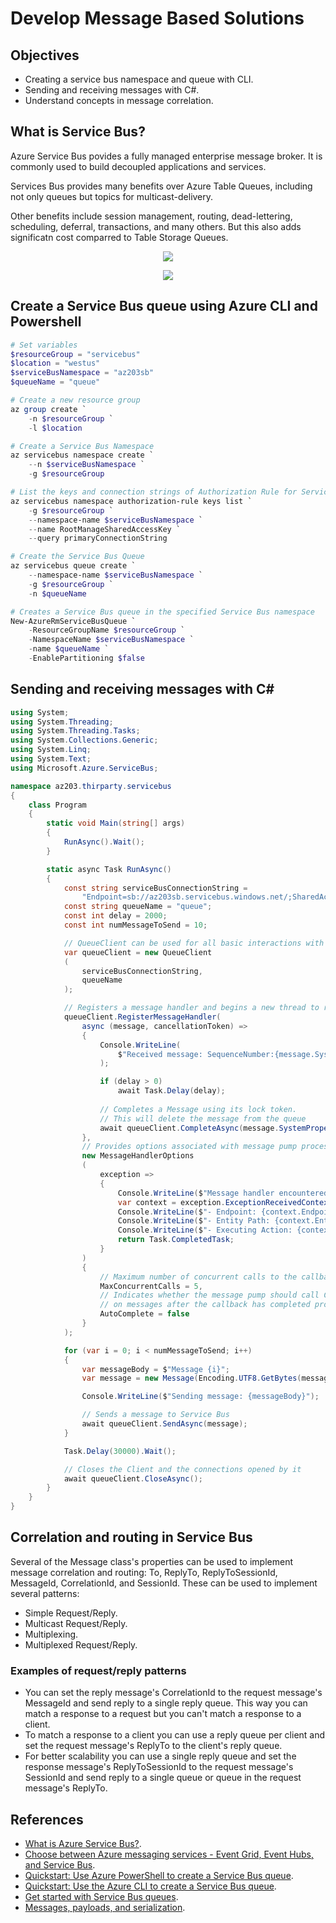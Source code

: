 # Develop Message Based Solutions

## Objectives
* Creating a service bus namespace and queue with CLI.
* Sending and receiving messages with C#.
* Understand concepts in message correlation.

## What is Service Bus?
Azure Service Bus povides a fully managed enterprise message broker. It is commonly used to build decoupled applications and services.

Services Bus provides many benefits over Azure Table Queues, including not only queues but topics for multicast-delivery.

Other benefits include session management, routing, dead-lettering, scheduling, deferral, transactions, and many others. But this also adds significatn cost comparred to Table Storage Queues.

<p align="center">
    <img src="https://docs.microsoft.com/en-us/azure/service-bus-messaging/media/service-bus-messaging-overview/about-service-bus-queue.png"/>
</p>

<p align="center">
    <img src="https://docs.microsoft.com/en-us/azure/service-bus-messaging/media/service-bus-messaging-overview/about-service-bus-topic.png"/>
</p>


## Create a Service Bus queue using Azure CLI and Powershell
```powershell
# Set variables
$resourceGroup = "servicebus"
$location = "westus"
$serviceBusNamespace = "az203sb"
$queueName = "queue"

# Create a new resource group
az group create `
    -n $resourceGroup `
    -l $location

# Create a Service Bus Namespace
az servicebus namespace create `
    --n $serviceBusNamespace `
    -g $resourceGroup

# List the keys and connection strings of Authorization Rule for Service Bus Namespace
az servicebus namespace authorization-rule keys list `
    -g $resourceGroup `
    --namespace-name $serviceBusNamespace `
    --name RootManageSharedAccessKey `
    --query primaryConnectionString

# Create the Service Bus Queue
az servicebus queue create `
    --namespace-name $serviceBusNamespace `
    -g $resourceGroup `
    -n $queueName 

# Creates a Service Bus queue in the specified Service Bus namespace
New-AzureRmServiceBusQueue `
    -ResourceGroupName $resourceGroup `
    -NamespaceName $serviceBusNamespace `
    -name $queueName `
    -EnablePartitioning $false
```

## Sending and receiving messages with C#
```csharp
using System;
using System.Threading;
using System.Threading.Tasks;
using System.Collections.Generic;
using System.Linq;
using System.Text;
using Microsoft.Azure.ServiceBus;

namespace az203.thirparty.servicebus
{
    class Program 
    {
        static void Main(string[] args) 
        {
            RunAsync().Wait();
        }

        static async Task RunAsync()
        {
            const string serviceBusConnectionString = 
                "Endpoint=sb://az203sb.servicebus.windows.net/;SharedAccessKeyName=RootManageSharedAccessKey;SharedAccessKey=t9gYOnESyhuWkuKaqovzpVMOoPgWPxb8fgj7wydOKIx=";
            const string queueName = "queue";
            const int delay = 2000;
            const int numMessageToSend = 10;

            // QueueClient can be used for all basic interactions with a Service Bus Queue
            var queueClient = new QueueClient
            (
                serviceBusConnectionString, 
                queueName
            );

            // Registers a message handler and begins a new thread to receive messages
            queueClient.RegisterMessageHandler(
                async (message, cancellationToken) => 
                {
                    Console.WriteLine(
                        $"Received message: SequenceNumber:{message.SystemProperties.SequenceNumber} Body:{Encoding.UTF8.GetString(message.Body)}"
                    );

                    if (delay > 0)
                        await Task.Delay(delay);
                    
                    // Completes a Message using its lock token. 
                    // This will delete the message from the queue
                    await queueClient.CompleteAsync(message.SystemProperties.LockToken);
                },
                // Provides options associated with message pump processing
                new MessageHandlerOptions
                (
                    exception => 
                    {
                        Console.WriteLine($"Message handler encountered an exception {exception.Exception}.");
                        var context = exception.ExceptionReceivedContext;
                        Console.WriteLine($"- Endpoint: {context.Endpoint}");
                        Console.WriteLine($"- Entity Path: {context.EntityPath}");
                        Console.WriteLine($"- Executing Action: {context.Action}");
                        return Task.CompletedTask;
                    }
                )
                {
                    // Maximum number of concurrent calls to the callback the message pump should initiate
                    MaxConcurrentCalls = 5,
                    // Indicates whether the message pump should call CompleteAsync 
                    // on messages after the callback has completed processing
                    AutoComplete = false
                }
            );

            for (var i = 0; i < numMessageToSend; i++) 
            {
                var messageBody = $"Message {i}";
                var message = new Message(Encoding.UTF8.GetBytes(messageBody));

                Console.WriteLine($"Sending message: {messageBody}");

                // Sends a message to Service Bus
                await queueClient.SendAsync(message);
            }

            Task.Delay(30000).Wait();

            // Closes the Client and the connections opened by it
            await queueClient.CloseAsync();
        }
    }
}
```

## Correlation and routing in Service Bus
Several of the Message class's properties can be used to implement message correlation and routing: To, ReplyTo, ReplyToSessionId, MessageId, CorrelationId, and SessionId. These can be used to implement several patterns:
* Simple Request/Reply.
* Multicast Request/Reply.
* Multiplexing.
* Multiplexed Request/Reply.

### Examples of request/reply patterns
* You can set the reply message's CorrelationId to the request message's MessageId and send reply to a single reply queue. This way you can match a response to a request but you can't match a response to a client.
* To match a response to a client you can use a reply queue per client and set the request message's ReplyTo to the client's reply queue.
* For better scalability you can use a single reply queue and set the response message's ReplyToSessionId to the request message's SessionId and send reply to a single queue or queue in the request message's ReplyTo.

## References
* [What is Azure Service Bus?](https://docs.microsoft.com/en-us/azure/service-bus-messaging/service-bus-messaging-overview).
* [Choose between Azure messaging services - Event Grid, Event Hubs, and Service Bus](https://docs.microsoft.com/en-us/azure/event-grid/compare-messaging-services).
* [Quickstart: Use Azure PowerShell to create a Service Bus queue](https://docs.microsoft.com/en-us/azure/service-bus-messaging/service-bus-quickstart-powershell).
* [Quickstart: Use the Azure CLI to create a Service Bus queue](https://docs.microsoft.com/en-us/azure/service-bus-messaging/service-bus-quickstart-cli).
* [Get started with Service Bus queues](https://docs.microsoft.com/en-us/azure/service-bus-messaging/service-bus-dotnet-get-started-with-queues).
* [Messages, payloads, and serialization](https://docs.microsoft.com/en-us/azure/service-bus-messaging/service-bus-messages-payloads).